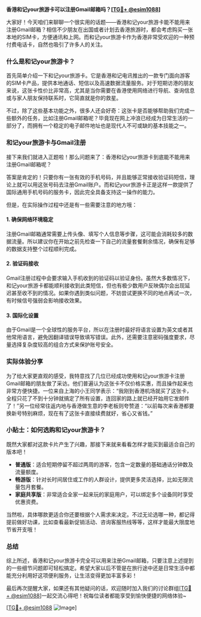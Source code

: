 **香港和记your旅游卡可以注册Gmail邮箱吗？[[TG💪+ @esim1088](https://t.me/s/esim1088)]**

大家好！今天咱们来聊聊一个很实用的话题——香港和记your旅游卡能不能用来注册Gmail邮箱？相信不少朋友在出国或者计划去香港旅游时，都会考虑购买一张本地的SIM卡，方便通讯和上网。而和记your旅游卡作为香港非常受欢迎的一种预付费电话卡，自然也吸引了许多人的关注。

### 什么是和记your旅游卡？

首先简单介绍一下和记your旅游卡。它是香港和记电讯推出的一款专门面向游客的SIM卡产品，提供本地通话、短信以及高速数据流量服务。对于短期访港的朋友来说，这张卡性价比非常高，尤其是当你需要在香港使用网络进行导航、查询信息或与家人朋友保持联系时，它简直就是你的救星。

不过，除了这些基本功能之外，很多人还会好奇：这张卡是否能够帮助我们完成一些额外的任务，比如注册Gmail邮箱呢？毕竟现在网上冲浪已经成为日常生活的一部分了，而拥有一个稳定的电子邮件地址也是现代人不可或缺的基本技能之一。

### 和记your旅游卡与Gmail注册

接下来我们就进入正题啦！那么问题来了：香港和记your旅游卡到底能不能用来注册Gmail邮箱呢？

答案是肯定的！只要你有一张有效的手机号码，并且能够正常接收验证码短信，理论上就可以用这张号码去注册Gmail账户。而和记your旅游卡正是这样一款提供了国际通用手机号码的服务卡，因此完全具备支持这一操作的能力。

但是，在实际操作过程中还是有一些需要注意的地方哦：

#### 1. 确保网络环境稳定
注册Gmail邮箱通常需要上传头像、填写个人信息等步骤，这可能会消耗较多的数据流量。所以建议你在开始之前先检查一下自己的流量套餐剩余情况，确保有足够的数据支持整个过程顺利完成。

#### 2. 验证码接收
Gmail注册过程中会要求输入手机收到的验证码以验证身份。虽然大多数情况下，和记your旅游卡都能顺利接收到此类短信，但也有极少数用户反映偶尔会出现延迟甚至收不到的情况。如果你遇到类似问题，不妨尝试更换不同的地点再试一次，有时候信号强弱会影响接收效果。

#### 3. 国际化设置
由于Gmail是一个全球性的服务平台，所以在注册时最好将语言设置为英文或者其他常用语言，避免因翻译错误导致填写错误。此外，还需要注意密码强度要求，尽量选择复杂度较高的组合方式来保护账号安全。

### 实际体验分享

为了给大家更直观的感受，我特意找了几位已经成功使用和记your旅游卡注册Gmail邮箱的朋友做了采访。他们普遍认为这张卡不仅价格实惠，而且操作起来也非常方便快捷。一位来自上海的小王同学表示：“我刚到香港机场就买了这张卡，全程只花了不到十分钟就搞定了所有设置，连回家的路上就已经开始用它发邮件了！”另一位经常往返内地与香港做生意的李老板则夸赞道：“以前每次来香港都要换新号特别麻烦，现在有了这张卡直接续费就好，省心又省钱。”

### 小贴士：如何选购和记your旅游卡？

既然大家都对这款卡片产生了兴趣，那接下来就来看看怎样才能买到最适合自己的版本吧！

- **普通版**：适合短期停留不超过两周的游客，包含一定数量的基础通话分钟数及流量额度。
- **畅游版**：针对长时间居住或工作的人群设计，提供更多灵活选择，比如无限流量包月套餐。
- **家庭共享版**：非常适合全家一起来玩的家庭用户，可以绑定多个设备同时享受优惠资费。

当然啦，具体哪款更适合你还要根据个人需求来决定。不过无论选哪一种，都记得提前做好功课，比如查看最新促销活动、咨询客服热线等等，这样才能最大限度地节省开支哦！

### 总结

综上所述，香港和记your旅游卡完全可以用来注册Gmail邮箱，只要注意上述提到的一些细节问题即可轻松搞定。希望大家以后不管是在旅行途中还是日常生活中都能充分利用好这项便利服务，让生活变得更加丰富多彩！

最后再次提醒大家，如果还有其他疑问的话，欢迎随时加入我们的讨论群组[[TG💪+ @esim1088](https://t.me/s/esim1088)]一起交流心得吧！祝每位读者都能享受到愉快便捷的网络体验~

[[TG💪+ @esim1088](https://t.me/s/esim1088) ![Image](https://i.postimg.cc/4NQfJmqS/Snipaste-2025-05-13-00-14-12.png)]